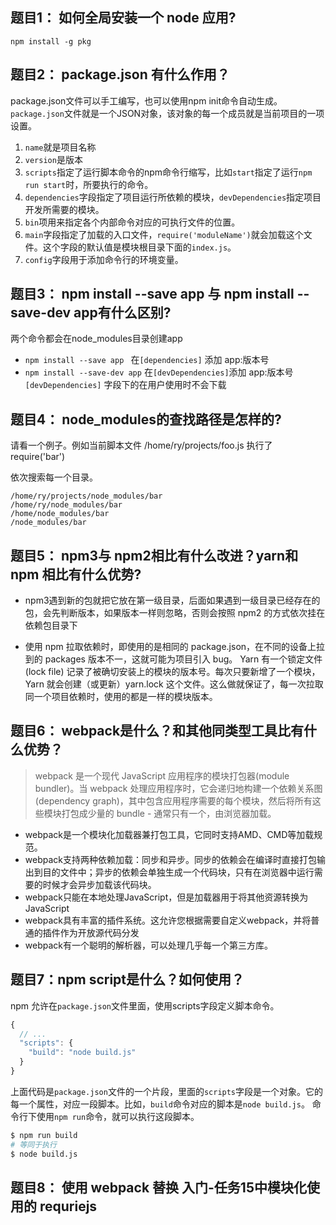 ## 题目1： 如何全局安装一个 node 应用?

```
npm install -g pkg
```

## 题目2： package.json 有什么作用？

package.json文件可以手工编写，也可以使用npm init命令自动生成。
`package.json`文件就是一个JSON对象，该对象的每一个成员就是当前项目的一项设置。

1. `name`就是项目名称
2. `version`是版本
3. `scripts`指定了运行脚本命令的npm命令行缩写，比如`start`指定了运行`npm run start`时，所要执行的命令。
4. `dependencies`字段指定了项目运行所依赖的模块，`devDependencies`指定项目开发所需要的模块。
5. `bin`项用来指定各个内部命令对应的可执行文件的位置。
6. `main`字段指定了加载的入口文件，`require('moduleName')`就会加载这个文件。这个字段的默认值是模块根目录下面的`index.js`。
7. `config`字段用于添加命令行的环境变量。

## 题目3： npm install --save app 与 npm install --save-dev app有什么区别?

两个命令都会在node_modules目录创建app

- `npm install --save app ` 在`[dependencies]` 添加 app:版本号 
- `npm install --save-dev app` 在`[devDependencies]`添加 app:版本号 
`[devDependencies]` 字段下的在用户使用时不会下载

## 题目4： node_modules的查找路径是怎样的?

请看一个例子。例如当前脚本文件 /home/ry/projects/foo.js 执行了 require('bar') 

依次搜索每一个目录。
```
/home/ry/projects/node_modules/bar
/home/ry/node_modules/bar
/home/node_modules/bar
/node_modules/bar
```     

## 题目5： npm3与 npm2相比有什么改进？yarn和 npm 相比有什么优势? 

- npm3遇到新的包就把它放在第一级目录，后面如果遇到一级目录已经存在的包，会先判断版本，如果版本一样则忽略，否则会按照 npm2 的方式依次挂在依赖包目录下


- 使用 npm 拉取依赖时，即使用的是相同的 package.json，在不同的设备上拉到的 packages 版本不一，这就可能为项目引入 bug。
Yarn 有一个锁定文件 (lock file) 记录了被确切安装上的模块的版本号。每次只要新增了一个模块，Yarn 就会创建（或更新）yarn.lock 这个文件。这么做就保证了，每一次拉取同一个项目依赖时，使用的都是一样的模块版本。

## 题目6： webpack是什么？和其他同类型工具比有什么优势？

> webpack 是一个现代 JavaScript 应用程序的模块打包器(module bundler)。当 webpack 处理应用程序时，它会递归地构建一个依赖关系图(dependency graph)，其中包含应用程序需要的每个模块，然后将所有这些模块打包成少量的 bundle - 通常只有一个，由浏览器加载。

- webpack是一个模块化加载器兼打包工具，它同时支持AMD、CMD等加载规范。
- webpack支持两种依赖加载：同步和异步。同步的依赖会在编译时直接打包输出到目的文件中；异步的依赖会单独生成一个代码块，只有在浏览器中运行需要的时候才会异步加载该代码块。
- webpack只能在本地处理JavaScript，但是加载器用于将其他资源转换为JavaScript
- webpack具有丰富的插件系统。这允许您根据需要自定义webpack，并将普通的插件作为开放源代码分发
- webpack有一个聪明的解析器，可以处理几乎每一个第三方库。

## 题目7：npm script是什么？如何使用？

npm 允许在`package.json`文件里面，使用scripts字段定义脚本命令。
```js
{
  // ...
  "scripts": {
    "build": "node build.js"
  }
}
```

上面代码是`package.json`文件的一个片段，里面的`scripts`字段是一个对象。它的每一个属性，对应一段脚本。比如，`build`命令对应的脚本是`node build.js`。
命令行下使用`npm run`命令，就可以执行这段脚本。
```python
$ npm run build
# 等同于执行
$ node build.js
```


## 题目8： 使用 webpack 替换 入门-任务15中模块化使用的 requriejs

